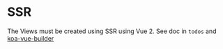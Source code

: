 # SSR

The Views must be created using SSR using Vue 2. See doc in `todos` and 
[koa-vue-builder]([koa-vue-builder](https://www.npmjs.com/package/koa-vue-builder))